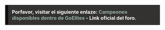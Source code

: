 <style>
.good_announcement {
    background-color: #343131;
	border: 1px solid #0f0e0e;
	border-left: 10px solid #0f0e0e;
	font-size: 16px;
	margin-bottom: 12px;
	text-align: left; 
	padding: 12px; 
	color: white;
}
a {
	font-size: 16px;
	font-weight: bold;
	text-decoration: none;
	color: #97b3a6;
}
a:hover {
	text-decoration:none;
	color: #fcfcfc;
}
a.header_link:visited {
	text-decoration:none;
}
a.header_link span {
	color: #fcfcfc;
}
</style>
<div class="good_announcement"><strong>Porfavor, visitar el siguiente enlaze: <a href="https://goelites.net/index.php?/topic/1864-supported-champions-%E6%94%AF%E6%8C%81%E8%8B%B1%E9%9B%84%E5%88%97%E8%A1%A8/">Campeones disponibles dentro de GoElites</a> - Link oficial del foro.</strong></div>


